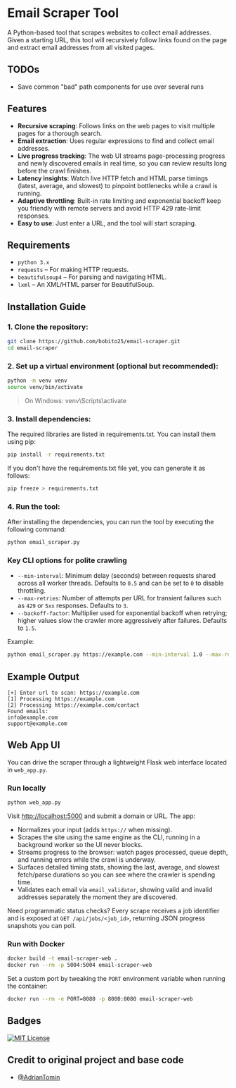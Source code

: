 # Email Scraper Tool

A Python-based tool that scrapes websites to collect email addresses. Given a starting URL, this tool will recursively follow links found on the page and extract email addresses from all visited pages.

## TODOs
- Save common "bad" path components for use over several runs

## Features
- **Recursive scraping**: Follows links on the web pages to visit multiple pages for a thorough search.
- **Email extraction**: Uses regular expressions to find and collect email addresses.
- **Live progress tracking**: The web UI streams page-processing progress and newly discovered emails in real time, so you can review results long before the crawl finishes.
- **Latency insights**: Watch live HTTP fetch and HTML parse timings (latest, average, and slowest) to pinpoint bottlenecks while a crawl is running.
- **Adaptive throttling**: Built-in rate limiting and exponential backoff keep you friendly with remote servers and avoid HTTP 429 rate-limit responses.
- **Easy to use**: Just enter a URL, and the tool will start scraping.

## Requirements
- `python 3.x`
- `requests` – For making HTTP requests.
- `beautifulsoup4` – For parsing and navigating HTML.
- `lxml` – An XML/HTML parser for BeautifulSoup.

## Installation Guide

### 1. Clone the repository:
```bash
git clone https://github.com/bobito25/email-scraper.git
cd email-scraper
```

### 2. Set up a virtual environment (optional but recommended):
```bash
python -m venv venv
source venv/bin/activate  
```
> On Windows: venv\Scripts\activate

### 3. Install dependencies:
The required libraries are listed in requirements.txt. You can install them using pip:
```bash
pip install -r requirements.txt
```
If you don't have the requirements.txt file yet, you can generate it as follows:
```bash
pip freeze > requirements.txt
```

### 4. Run the tool:
After installing the dependencies, you can run the tool by executing the following command:

```bash
python email_scraper.py
```

### Key CLI options for polite crawling

- `--min-interval`: Minimum delay (seconds) between requests shared across all worker threads. Defaults to `0.5` and can be set to `0` to disable throttling.
- `--max-retries`: Number of attempts per URL for transient failures such as `429` or `5xx` responses. Defaults to `3`.
- `--backoff-factor`: Multiplier used for exponential backoff when retrying; higher values slow the crawler more aggressively after failures. Defaults to `1.5`.

Example:

```bash
python email_scraper.py https://example.com --min-interval 1.0 --max-retries 5 --backoff-factor 2.0
```

## Example Output
```
[+] Enter url to scan: https://example.com
[1] Processing https://example.com
[2] Processing https://example.com/contact
Found emails:
info@example.com
support@example.com
```

## Web App UI

You can drive the scraper through a lightweight Flask web interface located in `web_app.py`.

### Run locally

```bash
python web_app.py
```

Visit <http://localhost:5000> and submit a domain or URL. The app:

- Normalizes your input (adds `https://` when missing).
- Scrapes the site using the same engine as the CLI, running in a background worker so the UI never blocks.
- Streams progress to the browser: watch pages processed, queue depth, and running errors while the crawl is underway.
- Surfaces detailed timing stats, showing the last, average, and slowest fetch/parse durations so you can see where the crawler is spending time.
- Validates each email via `email_validator`, showing valid and invalid addresses separately the moment they are discovered.

Need programmatic status checks? Every scrape receives a job identifier and is exposed at `GET /api/jobs/<job_id>`, returning JSON progress snapshots you can poll.

### Run with Docker

```bash
docker build -t email-scraper-web .
docker run --rm -p 5004:5004 email-scraper-web
```

Set a custom port by tweaking the `PORT` environment variable when running the container:

```bash
docker run --rm -e PORT=8080 -p 8080:8080 email-scraper-web
```

## Badges
[![MIT License](https://img.shields.io/badge/License-MIT-green.svg)](https://choosealicense.com/licenses/mit/)

## Credit to original project and base code
- [@AdrianTomin](https://www.github.com/AdrianTomin)
